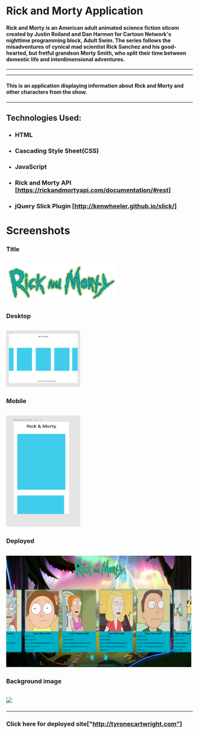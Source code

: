 # Rick and Morty Application

#### Rick and Morty is an American adult animated science fiction sitcom created by Justin Roiland and Dan Harmon for Cartoon Network's nighttime programming block, Adult Swim. The series follows the misadventures of cynical mad scientist Rick Sanchez and his good-hearted, but fretful grandson Morty Smith, who split their time between domestic life and interdimensional adventures.

---

---

#### This is an application displaying information about Rick and Morty and other characters from the show.

---

## Technologies Used:

- ### HTML

- ### Cascading Style Sheet(CSS)
- ### JavaScript

- ### Rick and Morty API [https://rickandmortyapi.com/documentation/#rest]

- ### jQuery Slick Plugin [http://kenwheeler.github.io/slick/]

# Screenshots

### Title

## <img src='./assets/rick-morty.png' width='300px' >

### Desktop

## <img src='./assets/desktop-rm.png' width='200px'>

### Mobile

## <img src='./assets/mobile-rm.png' width='200px' height='300px'>

### Deployed

## <img src='./assets/deployed.png' width='500px' height='300px'>

### Background image

## <img src="./assets/rick-morty-bg.png">

---

### Click here for deployed site["http://tyronecartwright.com"]
